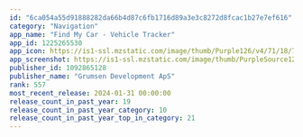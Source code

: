 ```yaml
---
id: "6ca054a55d91888282da66b4d87c6fb1716d89a3e3c8272d8fcac1b27e7ef616"
category: "Navigation"
app_name: "Find My Car - Vehicle Tracker"
app_id: 1225265530
app_icon: https://is1-ssl.mzstatic.com/image/thumb/Purple126/v4/71/18/7b/71187b42-460a-de2d-4e4b-9a56936fec00/AppIcon-0-0-1x_U007emarketing-0-10-0-85-220.png/1024x1024bb.png
app_screenshot: https://is1-ssl.mzstatic.com/image/thumb/PurpleSource126/v4/1f/99/04/1f990429-3eb9-2e2a-e53d-2c93f6415a92/a11941f6-9977-4f35-90a9-7c42b0d6fc5c_Artboard.png/1284x2778bb.png
publisher_id: 1092865128
publisher_name: "Grumsen Development ApS"
rank: 557
most_recent_release: 2024-01-31 00:00:00
release_count_in_past_year: 19
release_count_in_past_year_category: 10
release_count_in_past_year_top_in_category: 21
---
```

